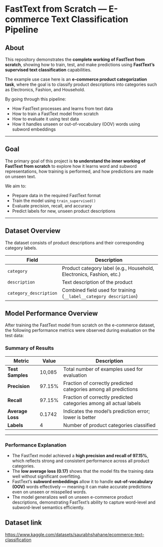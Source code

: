 #  FastText from Scratch — E-commerce Text Classification Pipeline

## About
This repository demonstrates the **complete working of FastText from scratch**, showing how to train, test, and make predictions using **FastText’s supervised text classification** capabilities.  

The example use case here is an **e-commerce product categorization task**, where the goal is to classify product descriptions into categories such as Electronics, Fashion, and Household.

By going through this pipeline:
- How FastText processes and learns from text data  
- How to train a FastText model from scratch  
- How to evaluate it using test data  
- How it handles unseen or out-of-vocabulary (OOV) words using subword embeddings  

---

## Goal
The primary goal of this project is **to understand the inner working of FastText from scratch**  to explore how it learns word and subword representations, how training is performed, and how predictions are made on unseen text.

We aim to:
- Prepare data in the required FastText format  
- Train the model using `train_supervised()`  
- Evaluate precision, recall, and accuracy  
- Predict labels for new, unseen product descriptions  

---

## Dataset Overview
The dataset consists of product descriptions and their corresponding category labels.

| Field | Description |
|--------|--------------|
| `category` | Product category label (e.g., Household, Electronics, Fashion, etc.) |
| `description` | Text description of the product |
| `category_description` | Combined field used for training (`__label__category description`) |


##  Model Performance Overview  

After training the FastText model from scratch on the e-commerce dataset, the following performance metrics were observed during evaluation on the test data:


###  Summary of Results
| Metric | Value | Description |
|--------|--------|-------------|
| **Test Samples** | 10,085 | Total number of examples used for evaluation |
| **Precision** | 97.15% | Fraction of correctly predicted categories among all predictions |
| **Recall** | 97.15% | Fraction of correctly predicted categories among all actual labels |
| **Average Loss** | 0.1742 | Indicates the model’s prediction error; lower is better |
| **Labels** | 4 | Number of product categories classified |

---

###  Performance Explanation  
- The FastText model achieved a **high precision and recall of 97.15%**, which reflects strong and consistent performance across all product categories.  
- The **low average loss (0.17)** shows that the model fits the training data well without significant overfitting.  
- FastText’s **subword embeddings** allow it to handle **out-of-vocabulary (OOV)** words effectively — meaning it can make accurate predictions even on unseen or misspelled words.  
- The model generalizes well on unseen e-commerce product descriptions, demonstrating FastText’s ability to capture word-level and subword-level semantics efficiently.  


## Dataset link
 https://www.kaggle.com/datasets/saurabhshahane/ecommerce-text-classification
